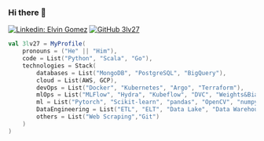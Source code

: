 ### Hi there 👋

[![Linkedin: Elvin Gomez](https://img.shields.io/badge/-3lv27-blue?style=flat-square&logo=Linkedin&logoColor=white&link=https://www.linkedin.com/in/elvingomezmejia/)](https://www.linkedin.com/in/elvingomezmejia/)
[![GitHub 3lv27](https://img.shields.io/github/followers/thaiane?label=follow&style=social)](https://github.com/3lv27)

```scala
val 3lv27 = MyProfile(
    pronouns = ("He" || "Him"),
    code = List("Python", "Scala", "Go"),
    technologies = Stack(
        databases = List("MongoDB", "PostgreSQL", "BigQuery"),
        cloud = List(AWS, GCP),
        devOps = List("Docker", "Kubernetes", "Argo", "Terraform"),
        mlOps = List("MLFlow", "Hydra", "Kubeflow", "DVC", "Weights&Biases"),
        ml = List("Pytorch", "Scikit-learn", "pandas", "OpenCV", "numpy"),
        DataEngineering = List("ETL", "ELT", "Data Lake", "Data Warehouse", "Argo Workflows", "Kafka", "Flink")
        others = List("Web Scraping","Git")
    )
)
```

<!--
**3lv27/3lv27** is a ✨ _special_ ✨ repository because its `README.md` (this file) appears on your GitHub profile.

Here are some ideas to get you started:

- 🔭 I’m currently working on ...
- 🌱 I’m currently learning ...
- 👯 I’m looking to collaborate on ...
- 🤔 I’m looking for help with ...
- 💬 Ask me about ...
- 📫 How to reach me: ...
- 😄 Pronouns: ...
- ⚡ Fun fact: ...
-->
